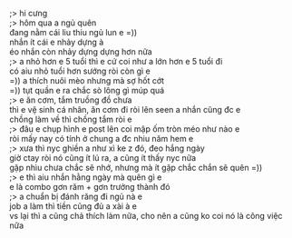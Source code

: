 ;> hi cưng<br>
;> hôm qua a ngủ quên<br>
đang nằm cái liu thiu ngủ lun e =))<br>
nhắn ít cái e nhảy dựng à<br>
éo nhắn còn nhảy dựng dựng hơn nữa<br>
;> a nhỏ hơn e 5 tuổi thì e cứ coi như a lớn hơn e 5 tuổi đi<br>
có aiu nhỏ tuổi hơn sướng ròi còn gì e<br>
=)) a thích nuôi mèo nhưng mà sợ hốt cớt<br>
=)) tụt quần e ra chắc sò lông gì múp quá<br>
;> e ăn cơm, tắm truồng đồ chưa<br>
thì e vệ sinh cá nhân, ăn cơm đi ròi lên seen a nhắn cũng đc e<br>
chồng làm về thì chồng tắm ròi e<br>
;> đâu e chụp hình e post lên coi mập ốm tròn méo như nào e<br>
ròi mấy nay có tính ở chung a đc nhiu năm hem e<br>
;> xưa thì nyc ghiền a như xì ke z đó, đeo hắng ngày<br>
giờ ctay ròi nó cũng ít lú ra, a cũng ít thấy nyc nữa<br>
gặp nhìu chưa chắc sẽ nhớ, nhưng mà ít gặp chắc chắn sẽ quên =))<br>
;> e thì aiu nhắn hằng ngày mà quên gì e<br>
e là combo gơn răm + gơn trưởng thành đó<br>
;> a chuẩn bị đánh răng đi ngủ nà e<br>
job a làm thì tiền cũng đủ a xài à e<br>
vs lại thì a cũng chả thích làm nữa, cho nên a cũng ko coi nó là công việc nữa
